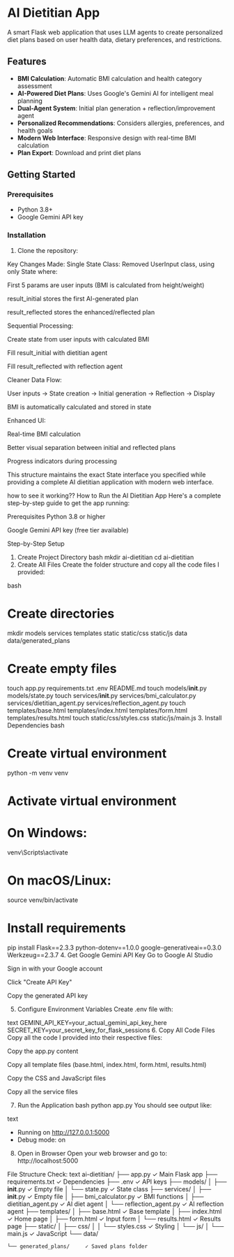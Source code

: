 # AI Dietitian App

A smart Flask web application that uses LLM agents to create personalized diet plans based on user health data, dietary preferences, and restrictions.

## Features

- **BMI Calculation**: Automatic BMI calculation and health category assessment
- **AI-Powered Diet Plans**: Uses Google's Gemini AI for intelligent meal planning
- **Dual-Agent System**: Initial plan generation + reflection/improvement agent
- **Personalized Recommendations**: Considers allergies, preferences, and health goals
- **Modern Web Interface**: Responsive design with real-time BMI calculation
- **Plan Export**: Download and print diet plans

## Getting Started

### Prerequisites
- Python 3.8+
- Google Gemini API key

### Installation

1. Clone the repository:































Key Changes Made:
Single State Class: Removed UserInput class, using only State where:

First 5 params are user inputs (BMI is calculated from height/weight)

result_initial stores the first AI-generated plan

result_reflected stores the enhanced/reflected plan

Sequential Processing:

Create state from user inputs with calculated BMI

Fill result_initial with dietitian agent

Fill result_reflected with reflection agent

Cleaner Data Flow:

User inputs → State creation → Initial generation → Reflection → Display

BMI is automatically calculated and stored in state

Enhanced UI:

Real-time BMI calculation

Better visual separation between initial and reflected plans

Progress indicators during processing

This structure maintains the exact State interface you specified while providing a complete AI dietitian application with modern web interface.

how to see it working??
How to Run the AI Dietitian App
Here's a complete step-by-step guide to get the app running:

Prerequisites
Python 3.8 or higher

Google Gemini API key (free tier available)

Step-by-Step Setup
1. Create Project Directory
bash
mkdir ai-dietitian
cd ai-dietitian
2. Create All Files
Create the folder structure and copy all the code files I provided:

bash
# Create directories
mkdir models services templates static static/css static/js data data/generated_plans

# Create empty files
touch app.py requirements.txt .env README.md
touch models/__init__.py models/state.py
touch services/__init__.py services/bmi_calculator.py services/dietitian_agent.py services/reflection_agent.py
touch templates/base.html templates/index.html templates/form.html templates/results.html
touch static/css/styles.css static/js/main.js
3. Install Dependencies
bash
# Create virtual environment
python -m venv venv

# Activate virtual environment
# On Windows:
venv\Scripts\activate
# On macOS/Linux:
source venv/bin/activate

# Install requirements
pip install Flask==2.3.3 python-dotenv==1.0.0 google-generativeai==0.3.0 Werkzeug==2.3.7
4. Get Google Gemini API Key
Go to Google AI Studio

Sign in with your Google account

Click "Create API Key"

Copy the generated API key

5. Configure Environment Variables
Create .env file with:

text
GEMINI_API_KEY=your_actual_gemini_api_key_here
SECRET_KEY=your_secret_key_for_flask_sessions
6. Copy All Code Files
Copy all the code I provided into their respective files:

Copy the app.py content

Copy all template files (base.html, index.html, form.html, results.html)

Copy the CSS and JavaScript files

Copy all the service files

7. Run the Application
bash
python app.py
You should see output like:

text
 * Running on http://127.0.0.1:5000
 * Debug mode: on
8. Open in Browser
Open your web browser and go to: http://localhost:5000


File Structure Check:
text
ai-dietitian/
├── app.py                    ✓ Main Flask app
├── requirements.txt          ✓ Dependencies
├── .env                     ✓ API keys
├── models/
│   ├── __init__.py          ✓ Empty file
│   └── state.py             ✓ State class
├── services/
│   ├── __init__.py          ✓ Empty file
│   ├── bmi_calculator.py    ✓ BMI functions
│   ├── dietitian_agent.py   ✓ AI diet agent
│   └── reflection_agent.py  ✓ AI reflection agent
├── templates/
│   ├── base.html            ✓ Base template
│   ├── index.html           ✓ Home page
│   ├── form.html            ✓ Input form
│   └── results.html         ✓ Results page
├── static/
│   ├── css/
│   │   └── styles.css       ✓ Styling
│   └── js/
│       └── main.js          ✓ JavaScript
└── data/

    └── generated_plans/     ✓ Saved plans folder
